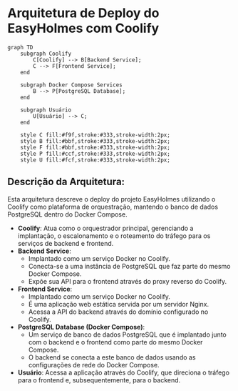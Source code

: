 # Arquitetura de Deploy do EasyHolmes com Coolify

```mermaid
graph TD
    subgraph Coolify
        C[Coolify] --> B[Backend Service];
        C --> F[Frontend Service];
    end

    subgraph Docker Compose Services
        B --> P[PostgreSQL Database];
    end

    subgraph Usuário
        U[Usuário] --> C;
    end

    style C fill:#f9f,stroke:#333,stroke-width:2px;
    style B fill:#bbf,stroke:#333,stroke-width:2px;
    style F fill:#bbf,stroke:#333,stroke-width:2px;
    style P fill:#ccf,stroke:#333,stroke-width:2px;
    style U fill:#fcf,stroke:#333,stroke-width:2px;

```

## Descrição da Arquitetura:

Esta arquitetura descreve o deploy do projeto EasyHolmes utilizando o Coolify como plataforma de orquestração, mantendo o banco de dados PostgreSQL dentro do Docker Compose.

- **Coolify**: Atua como o orquestrador principal, gerenciando a implantação, o escalonamento e o roteamento do tráfego para os serviços de backend e frontend.
- **Backend Service**:
    - Implantado como um serviço Docker no Coolify.
    - Conecta-se a uma instância de PostgreSQL que faz parte do mesmo Docker Compose.
    - Expõe sua API para o frontend através do proxy reverso do Coolify.
- **Frontend Service**:
    - Implantado como um serviço Docker no Coolify.
    - É uma aplicação web estática servida por um servidor Nginx.
    - Acessa a API do backend através do domínio configurado no Coolify.
- **PostgreSQL Database (Docker Compose)**:
    - Um serviço de banco de dados PostgreSQL que é implantado junto com o backend e o frontend como parte do mesmo Docker Compose.
    - O backend se conecta a este banco de dados usando as configurações de rede do Docker Compose.
- **Usuário**: Acessa a aplicação através do Coolify, que direciona o tráfego para o frontend e, subsequentemente, para o backend.